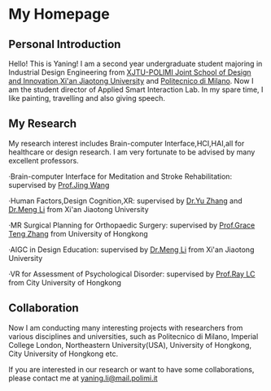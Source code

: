 My Homepage
======

Personal Introduction
------
Hello! This is Yaning! I am a second year undergraduate student majoring in Industrial Design Engineering from [XJTU-POLIMI Joint School of Design and Innovation](http://jsdi.xjtu.edu.cn/),[Xi'an Jiaotong University](http://www.xjtu.edu.cn/) and [Politecnico di Milano](https://www.polimi.it/). Now I am the student director of Applied Smart Interaction Lab. In my spare time, I like painting, travelling and also giving speech.

My Research
------
My research interest includes Brain-computer Interface,HCI,HAI,all for healthcare or design research. I am very fortunate to be advised by many excellent professors.

·Brain-computer Interface for Meditation and Stroke Rehabilitation: supervised by [Prof.Jing Wang](https://gr.xjtu.edu.cn/en/web/wangpele666/1/)

·Human Factors,Design Cognition,XR: supervised by [Dr.Yu Zhang](https://www.researchgate.net/profile/Yu-Zhang-491/) and [Dr.Meng Li](https://www.researchgate.net/profile/Meng-Li-45/) from Xi'an Jiaotong University

·MR Surgical Planning for Orthopaedic Surgery: supervised by [Prof.Grace Teng Zhang](https://www.aimed.hku.hk/teng-zhang/) from University of Hongkong

·AIGC in Design Education: supervised by [Dr.Meng Li](https://www.researchgate.net/profile/Meng-Li-45/) from Xi'an Jiaotong University

·VR for Assessment of Psychological Disorder: supervised by [Prof.Ray LC](https://raylc.org/) from City University of Hongkong

Collaboration
------
Now I am conducting many interesting projects with researchers from various disciplines and universities, such as Politecnico di Milano, Imperial College London, Northeastern University(USA), University of Hongkong, City University of Hongkong etc.

If you are interested in our research or want to have some collaborations, please contact me at yaning.li@mail.polimi.it

